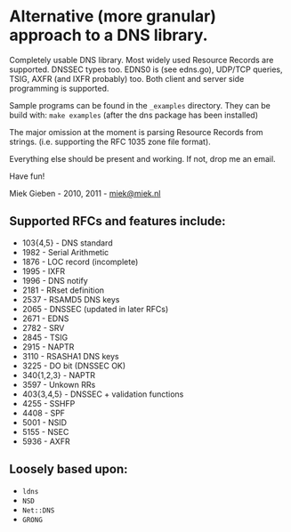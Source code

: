 # Alternative (more granular) approach to a DNS library.

Completely usable DNS library. Most widely used Resource Records are
supported. DNSSEC types too.
EDNS0 is (see edns.go), UDP/TCP queries, TSIG, AXFR (and IXFR probably)
too. Both client and server side programming is supported.

Sample programs can be found in the `_examples` directory. They can 
be build with: `make examples` (after the dns package has been installed)

The major omission at the moment is parsing Resource Records from
strings. (i.e. supporting the RFC 1035 zone file format).

Everything else should be present and working. If not, drop me an email.

Have fun!

Miek Gieben  -  2010, 2011 - miek@miek.nl

## Supported RFCs and features include:

* 103{4,5}  - DNS standard
* 1982 - Serial Arithmetic
* 1876 - LOC record (incomplete)
* 1995 - IXFR
* 1996 - DNS notify
* 2181 - RRset definition
* 2537 - RSAMD5 DNS keys
* 2065 - DNSSEC (updated in later RFCs)
* 2671 - EDNS
* 2782 - SRV
* 2845 - TSIG
* 2915 - NAPTR
* 3110 - RSASHA1 DNS keys
* 3225 - DO bit (DNSSEC OK)
* 340{1,2,3} - NAPTR
* 3597 - Unkown RRs
* 403{3,4,5} - DNSSEC + validation functions
* 4255 - SSHFP
* 4408 - SPF
* 5001 - NSID 
* 5155 - NSEC
* 5936 - AXFR

## Loosely based upon:

* `ldns`
* `NSD`
* `Net::DNS`
* `GRONG`
